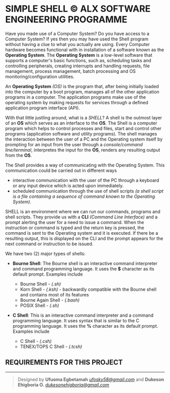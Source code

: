 # SIMPLE SHELL &copy; ALX SOFTWARE ENGINEERING PROGRAMME

Have you made use of a Computer System? Do you have access to a Computer System? If yes then you may have used the Shell program without having a clue to what you actually are using. Every Computer hardware becomes functional with in installation of a software known as the **Operating System**. The **Operating System** is a low-level software that supports a computer's basic functions, such as, scheduling tasks and controlling peripherals, creating interrupts and handling requests, file management, process management, batch processing and OS monitoring/configuration utilities. 

An **Operating System** *(OS)* is the program that, after being initially loaded into the computer by a boot program, manages all of the other application programs in a computer. The application programs make use of the operating system by making requests for services through a defined application program interface (API).

With that little justling around, what is a *SHELL*? A shell is the outmost layer of an **OS** which serves as an interface to the **OS**. The Shell is a computer program which helps to control processes and files, start and control other programs (application software and utility programs). The shell manages the interaction between the user of a PC and the Operating system itself by prompting for an input from the user through a *console/command line/terminal*, interpretes the input for the **OS**, renders any resulting output from the **OS**.

The Shell provides a way of communicating with the Operating System. This communication could be carried out in different ways

- interactive communication with the user of the PC through a keyboard or any input device which is acted upon immediately.
- scheduled communication through the use of shell scripts *(a shell script is a file containing a sequence of command known to the Operating System)*. 
 
SHELL is an environment where we can run our commands, programs and shell scripts. They provide us with a **CLI** *(Command Line Interface)* and a prompt alerting the user for a need to issue a command. When the instruction or command is typed and the return key is pressed, the command is sent to the Operating system and it is executed. If there be a resulting output, this is displayed on the CLI and the prompt appears for the next command or instruction to be issued.

We have two (2) major types of shells:

- **Bourne Shell**: The Bourne shell is an interactive command interpreter and command programming language. It uses the **$** character as its default prompt. Examples include
	- Bourne Shell - *(.sh)*
	- Korn Shell - *(.ksh)* - backwardly compatible with the Bourne shell and contains most of its features
	- Bourne Again Shell - *(.bash)*
	- POSIX Shell - *(.sh)*
	
- **C Shell**: This is an interactive command interpreter and a command programming language. It uses syntax that is similar to the C programming language. It uses the **%** character as its default prompt. Examples include
	- C Shell - *(.csh)*
	- TENEX/TOPS C Shell - *(.tcsh)*
	

## REQUIREMENTS FOR THIS PROJECT














---
> Designed by **Ufuoma Egbetamah** *ufosky58@gmail.com* and **Dukeson Ehigboria O.** *dukesonehigboria@gmail.com*